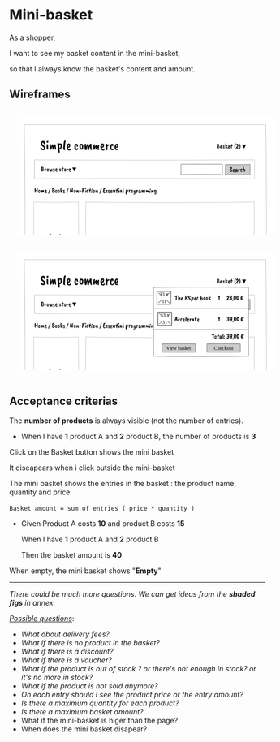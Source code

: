 # Mini-basket

As a shopper,

I want to see my basket content in the mini-basket,

so that I always know the basket's content and amount.

## Wireframes

<center>
<img src="../wireframes/plp.png" style="width:520px; margin:16px">
<img src="../wireframes/plp__mini-basket.png" style="width:520px; margin:16px">
</center>



## Acceptance criterias

The **number of products** is always visible (not the number of entries).

- When I have **1** product A and **2** product B, the number of products is **3**

Click on the Basket button shows the mini basket

It diseapears when i click outside the mini-basket

The mini basket shows the entries in the basket : the product name, quantity and price.

`Basket amount = sum of entries ( price * quantity )`

- Given Product A costs **10** and product B costs **15**

  When I have **1** product A and **2** product B

  Then the basket amount is **40**

When empty, the mini basket shows "**Empty**"

----

*There could be much more questions. We can get ideas from the **shaded figs** in annex.*

<u>*Possible questions*</u>:


- *What about delivery fees?*
- *What if there is no product in the basket?*
- *What if there is a discount?*
- *What if there is a voucher?*
- *What if the product is out of stock ? or there's not enough in stock? or it's no more in stock?*
- *What if the product is not sold anymore?*
- *On each entry should I see the product price or the entry amount?*
- *Is there a maximum quantity for each product?*
- *Is there a maximum basket amount?*
- What if the mini-basket is higer than the page?
- When does the mini basket disapear?
